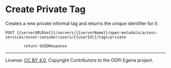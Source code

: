 <!-- SPDX-License-Identifier: CC-BY-4.0 -->
<!-- Copyright Contributors to the ODPi Egeria project. -->

# Create Private Tag

Creates a new private informal tag and returns the unique identifier for it.

```
POST {{serverURLRoot}}/servers/{{serverName}}/open-metadata/access-services/asset-consumer/users/{{userId}}/tags/private

        return GUIDResponse

```

----
License: [CC BY 4.0](https://creativecommons.org/licenses/by/4.0/),
Copyright Contributors to the ODPi Egeria project.